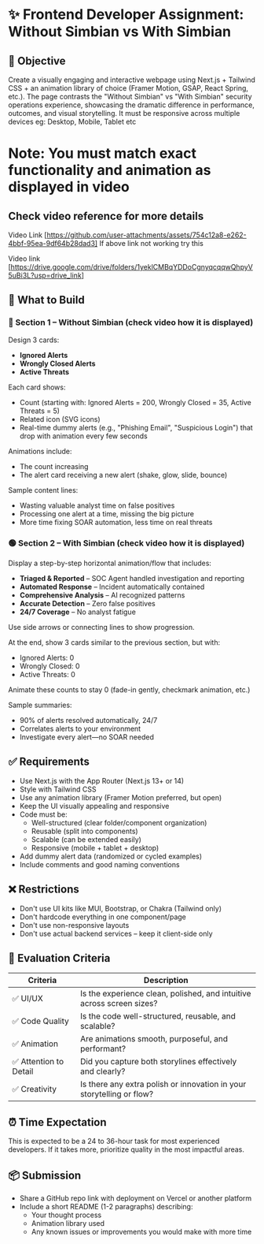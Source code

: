 # ✨ Frontend Developer Assignment: Without Simbian vs With Simbian

## 🧠 Objective
Create a visually engaging and interactive webpage using Next.js + Tailwind CSS + an animation library of choice (Framer Motion, GSAP, React Spring, etc.). The page contrasts the "Without Simbian" vs "With Simbian" security operations experience, showcasing the dramatic difference in performance, outcomes, and visual storytelling. It must be responsive across multiple devices eg: Desktop, Mobile, Tablet etc

# Note: You must match exact functionality and animation as displayed in video

## Check video reference for more details

Video Link [https://github.com/user-attachments/assets/754c12a8-e262-4bbf-95ea-9df64b28dad3]
If above link not working try this

Video link [https://drive.google.com/drive/folders/1yeklCMBqYDDoCgnyqcqqwQhpyV5uBi3L?usp=drive_link]

## 📄 What to Build

### 🔴 Section 1 – Without Simbian (check video how it is displayed)
Design 3 cards:
- **Ignored Alerts**
- **Wrongly Closed Alerts**
- **Active Threats**

Each card shows:
- Count (starting with: Ignored Alerts = 200, Wrongly Closed = 35, Active Threats = 5)
- Related icon (SVG icons)
- Real-time dummy alerts (e.g., "Phishing Email", "Suspicious Login") that drop with animation every few seconds

Animations include:
- The count increasing
- The alert card receiving a new alert (shake, glow, slide, bounce)

Sample content lines:
- Wasting valuable analyst time on false positives
- Processing one alert at a time, missing the big picture
- More time fixing SOAR automation, less time on real threats

### 🟢 Section 2 – With Simbian (check video how it is displayed)
Display a step-by-step horizontal animation/flow that includes:
- **Triaged & Reported** – SOC Agent handled investigation and reporting
- **Automated Response** – Incident automatically contained
- **Comprehensive Analysis** – AI recognized patterns
- **Accurate Detection** – Zero false positives
- **24/7 Coverage** – No analyst fatigue

Use side arrows or connecting lines to show progression.

At the end, show 3 cards similar to the previous section, but with:
- Ignored Alerts: 0
- Wrongly Closed: 0
- Active Threats: 0

Animate these counts to stay 0 (fade-in gently, checkmark animation, etc.)

Sample summaries:
- 90% of alerts resolved automatically, 24/7
- Correlates alerts to your environment
- Investigate every alert—no SOAR needed

## ✅ Requirements

- Use Next.js with the App Router (Next.js 13+ or 14)
- Style with Tailwind CSS
- Use any animation library (Framer Motion preferred, but open)
- Keep the UI visually appealing and responsive
- Code must be:
  - Well-structured (clear folder/component organization)
  - Reusable (split into components)
  - Scalable (can be extended easily)
  - Responsive (mobile + tablet + desktop)
- Add dummy alert data (randomized or cycled examples)
- Include comments and good naming conventions

## ❌ Restrictions

- Don't use UI kits like MUI, Bootstrap, or Chakra (Tailwind only)
- Don't hardcode everything in one component/page
- Don't use non-responsive layouts
- Don't use actual backend services – keep it client-side only

## 🧪 Evaluation Criteria

| Criteria | Description |
|----------|-------------|
| ✅ UI/UX | Is the experience clean, polished, and intuitive across screen sizes? |
| ✅ Code Quality | Is the code well-structured, reusable, and scalable? |
| ✅ Animation | Are animations smooth, purposeful, and performant? |
| ✅ Attention to Detail | Did you capture both storylines effectively and clearly? |
| ✅ Creativity | Is there any extra polish or innovation in your storytelling or flow? |

## ⏰ Time Expectation
This is expected to be a 24 to 36-hour task for most experienced developers. If it takes more, prioritize quality in the most impactful areas.

## 📦 Submission
- Share a GitHub repo link with deployment on Vercel or another platform
- Include a short README (1-2 paragraphs) describing:
  - Your thought process
  - Animation library used
  - Any known issues or improvements you would make with more time
